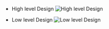 -  High level Design
![High level Design](https://github.com/TadimallaLakshmiPavithra/stepin-personal-dairy-management-system/blob/d4c183e5b6e60b6fbd79c8d4ee6e6eb631e4e7e6/5_Images/flowchart-diary.webp)

-  Low level Design
![Low level Design](https://github.com/TadimallaLakshmiPavithra/stepin-personal-dairy-management-system/blob/716c9eee8b7fa0a69d3f9dd685d4777b7a29e0bc/5_Images/Flow%20chart2.PNG)

